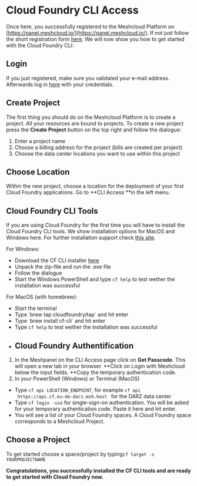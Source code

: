 # Cloud Foundry CLI Access

Once here, you successfully registered to the Meshcloud Platform on [https://panel.meshcloud.io/](https://panel.meshcloud.io/). If not just follow the short registration form [here](https://panel.meshcloud.io/#/register). We will now show you how to get started with the Cloud Foundry CLI:

## **Login**

If you just registered, make sure you validated your e-mail address. Afterwards log in [here](https://support.meshcloud.io/hc/en-us/articles/panel.meshcloud.io) with your credentials.

## **Create Project**

The first thing you should do on the Meshcloud Platform is to create a project. All your resources are bound to projects. To create a new project press the **Create Project** button on the top right and follow the dialogue:

1. Enter a project name
2. Choose a billing address for the project \(bills are created per project\)
3. Choose the data center locations you want to use within this project

## **Choose Location**

Within the new project, choose a location for the deployment of your first Cloud Foundry applications. Go to **CLI Access **in the left menu.

## **Cloud Foundry CLI Tools**

If you are using Cloud Foundry for the first time you will have to install the Cloud Foundry CLI tools. We show installation options for MacOS and Windows here. For further installation support check [this site](https://docs.cloudfoundry.org/cf-cli/install-go-cli.html). 

For Windows:

* Download the CF CLI installer [here](https://cli.run.pivotal.io/stable?release=windows64&source=github)
* Unpack the zip-file and run the .exe file
* Follow the dialogue
* Start the Windows PowerShell and type `cf help` to test wether the installation was successful 

For MacOS \(with homebrew\):

* Start the terminal
* Type \`brew tap cloudfoundry/tap\` and hit enter
* Type \`brew install cf-cli\` and hit enter
* Type `cf help` to test wether the installation was successful
* ## **Cloud Foundry Authentification**

1. In the Meshpanel on the CLI Access page click on **Get Passcode**. This will open a new tab in your browser. **Click on Login with Meshcloud below the input fields. **Copy the temporary authentication code.  
2. In your PowerShell \(Windows\) or Terminal \(MacOS\) 

* Type `cf api LOCATION_ENDPOINT`, for example `cf api  https://api.cf.eu-de-darz.msh.host ` for the DARZ data center
* Type `cf login -sso` for single-sign-on authentication. You will be asked for your temporary authentication code. Paste it here and hit enter.
* You will see a list of your Cloud Foundry spaces. A Cloud Foundry space corresponds to a Meshcloud Project.

## **Choose a Project**

To get started choose a space/project by typing`cf target -s YOURPROJECTNAME`

**Congratulations, you successfully installed the CF CLI tools and are ready to get started with Cloud Foundry now.**

